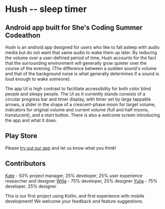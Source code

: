 # Hush -- sleep timer

## Android app built for She's Coding Summer Codeathon

Hush is an android app designed for users who like to fall asleep with audio media but do not want that same audio to wake them up later. By reducing the volume over a user-defined period of time, Hush accounts for the fact that the surrounding environment will generally grow quieter over the course of the evening. (The difference between a sudden sound's volume and that of the background noise is what generally determines if a sound is loud enough to wake someone).

The app UI is high contrast to facilitate accessibility for both color blind people and sleepy people. The UI as it currently stands consists of a circular progress bar and timer display, with timer set by large tappable arrows, a slider in the shape of a crescent-phase moon for target volume, indicators for original volume and current volume (full and half moons, translucent), and a start button. There is also a welcome screen introducing the app and what it does.

## Play Store

Please [try out our app](https://play.google.com/store/apps/details?id=com.bedtime_audio_timer.audiotimer) and let us know what you think!

## Contributors

[Kate](http://github.com/katekourbatova) - 50% project manager, 25% developer, 25% user experience researcher and designer
[Willa](http://github.com/willa-danielle) - 75% developer, 25% designer
[Yulia](http://github.com/sjullieb) - 75% developer, 25% designer

This is our first project using Kotlin, and first experience with mobile development! We welcome your feedback and feature suggestions.
